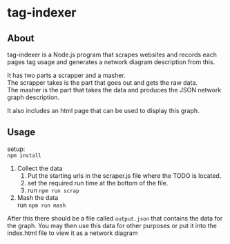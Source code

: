 # tag-indexer
## About
tag-indexer is a Node.js program that scrapes websites and records each pages tag usage and generates a network diagram description from this.

It has two parts a scrapper and a masher.  
The scrapper takes is the part that goes out and gets the raw data.  
The masher is the part that takes the data and produces the JSON network graph description.

It also includes an html page that can be used to display this graph.

## Usage
setup:  
`npm install`  
1. Collect the data
   1. Put the starting urls in the scraper.js file where the TODO is located.
   2. set the required run time at the bottom of the file.
   3. run `npm run scrap`
2. Mash the data  
   run `npm run mash`  
   
After this there should be a file called `output.json` that contains the data for the graph. You may then use this data for other purposes or put it into  the index.html file to view it as a network diagram

